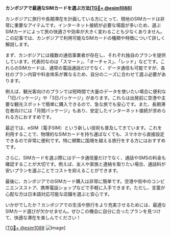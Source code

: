 **カンボジアで最適なSIMカードを選ぶ方法[[TG💪+ @esim1088](https://t.me/s/esim1088)]**

カンボジアに旅行や長期滞在を計画している方にとって、現地のSIMカードは非常に重要なアイテムです。インターネット接続が必要な場面が多いため、選ぶSIMカードによって旅の快適さや効率が大きく変わることも少なくありません。この記事では、カンボジアで利用可能なSIMカードの種類や特徴について詳しく解説します。

まず、カンボジアには複数の通信事業者が存在し、それぞれ独自のプランを提供しています。代表的なのは「スマート」、「オーチャス」、「レッド」などです。これらのSIMカードは、通常の電話通話だけでなく、データ通信も可能ですが、各社のプラン内容や料金体系が異なるため、自分のニーズに合わせて選ぶ必要があります。

例えば、観光客向けのプランでは短時間で大量のデータを使いたい場合に便利な「1日パッケージ」や「3日パッケージ」があります。これらは出発前に空港や主要な観光スポットで簡単に購入できるので、急な旅でも安心です。また、長期滞在者向けには「月間パッケージ」もあり、安定したインターネット接続が求められる方におすすめです。

最近では、eSIM（電子SIM）という新しい技術も普及してきています。これを利用することで、物理的なSIMカードを持ち運ばなくても、スマホから直接設定できるので非常に便利です。特に頻繁に国境を越える旅行をする方にはおすすめです。

さらに、SIMカードを選ぶ際にはデータ通信量だけでなく、通話やSMSの料金も確認することが大切です。例えば、友人や家族と連絡を取りたい場合、通話料が安いプランを選ぶことでコストを抑えることができます。

最後に、カンボジアでのSIMカード購入は非常に簡単です。空港や街中のコンビニエンスストア、携帯電話ショップなどで手軽に入手できます。ただし、言葉が心配な方は日本語対応可能な店舗を選ぶと安心です。

いかがでしたか？カンボジアでの生活や旅行をより充実させるためには、最適なSIMカード選びが欠かせません。ぜひこの機会に自分に合ったプランを見つけて、快適な滞在を楽しんでください！

[[TG💪+ @esim1088](https://t.me/s/esim1088) ![Image](https://i.postimg.cc/Y0z9fWf4/image.png)]